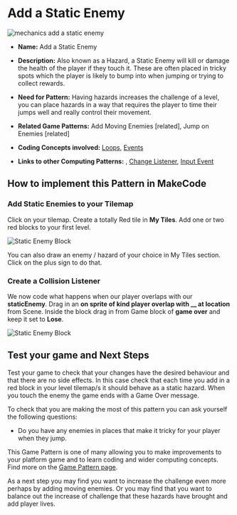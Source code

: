 # Add a Static Enemy

![mechanics add a static enemy](https://raw.githubusercontent.com/mickfuzz/makecode-platformer-101/master/images/patterns/gameMechanics_staticenemies.jpg)

* **Name:** Add a Static Enemy

* **Description:** Also known as a Hazard, a Static Enemy will kill or damage the health of the player if they touch it. These are often placed in tricky spots which the player is likely to bump into when jumping or trying to collect rewards.  

* **Need for Pattern:** Having hazards increases the challenge of a level, you can place hazards in a way that requires the player to time their jumps well and really control their movement.

* **Related Game Patterns:** Add Moving Enemies [related], Jump on Enemies [related]

* **Coding Concepts involved:** [Loops](learningDimensions#loops), [Events](learningDimensions#events)

* **Links to other Computing Patterns:** , [Change Listener](learningDimensions#change-listener), [Input Event](learningDimensions#input-event)  

## How to implement this Pattern in MakeCode


### Add Static Enemies to your Tilemap

Click on your tilemap. Create a totally Red tile in **My Tiles**. Add one or two red blocks to your first level.   

![Static Enemy Block](https://raw.githubusercontent.com/mickfuzz/makecode-platformer-101/master/images/addStaticEnemy_b1.png)

You can also draw an enemy / hazard of your choice in My Tiles section. Click on the plus sign to do that.

### Create a Collision Listener

We now code what happens when our player overlaps with our **staticEnemy**.
Drag in an **on sprite of kind player overlap with __ at location** from Scene.
Inside the block drag in from Game block of **game over** and keep it set to **Lose**.

![Static Enemy Block](https://raw.githubusercontent.com/mickfuzz/makecode-platformer-101/master/images/addStaticEnemy_b2.png)

## Test your game and Next Steps

Test your game to check that your changes have the desired behaviour and that there are no side effects.
In this case check that each time you add in a red block in your level tilemap/s it should behave as a static hazard. When you touch the enemy the game ends with a Game Over message.


To check that you are making the most of this pattern you can ask yourself the following questions:

* Do you have any enemies in places that make it tricky for your player when they jump.

This Game Pattern is one of many allowing you to make improvements to your platform game and to learn coding and wider computing concepts.
Find more on the [Game Pattern page](gamePatterns.md).

As a next step you may find you want to increase the challenge even more perhaps by adding moving enemies. Or you may find
that you want to balance out the increase of challenge that these hazards have brought and add player lives.
